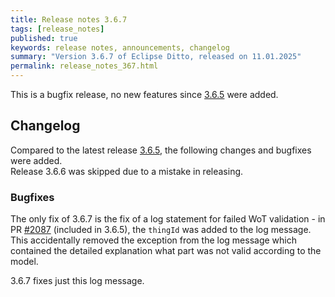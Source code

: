 ```yaml
---
title: Release notes 3.6.7
tags: [release_notes]
published: true
keywords: release notes, announcements, changelog
summary: "Version 3.6.7 of Eclipse Ditto, released on 11.01.2025"
permalink: release_notes_367.html
---
```


This is a bugfix release, no new features since [3.6.5](release_notes_365.html) were added.

## Changelog

Compared to the latest release [3.6.5](release_notes_365.html), the following changes and bugfixes were added.  
Release 3.6.6 was skipped due to a mistake in releasing.

### Bugfixes

The only fix of 3.6.7 is the fix of a log statement for failed WoT validation - in PR 
[#2087](https://github.com/eclipse-ditto/ditto/pull/2087) (included in 3.6.5), the `thingId` was added to the log message.  
This accidentally removed the exception from the log message which contained the detailed explanation what part was
not valid according to the model.

3.6.7 fixes just this log message.
